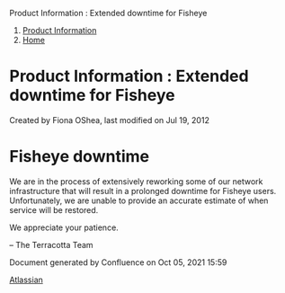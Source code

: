 Product Information : Extended downtime for Fisheye  

1.  [Product Information](index)
2.  [Home](Home)

Product Information : Extended downtime for Fisheye
===================================================

Created by Fiona OShea, last modified on Jul 19, 2012

Fisheye downtime
================

We are in the process of extensively reworking some of our network infrastructure that will result in a prolonged downtime for Fisheye users. Unfortunately, we are unable to provide an accurate estimate of when service will be restored.

We appreciate your patience.

– The Terracotta Team

Document generated by Confluence on Oct 05, 2021 15:59

[Atlassian](http://www.atlassian.com/)